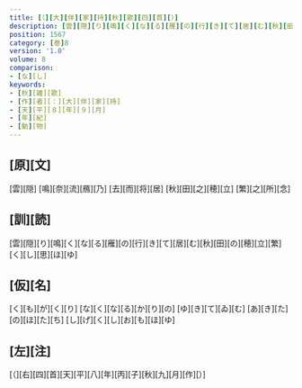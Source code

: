 ```yaml
---
title: [（][大][伴][家][持][秋][歌][四][首][）]
description: [雲][隠][り][鳴][く][な][る][雁][の][行][き][て][居][む][秋][田][の][穂][立][繁][く][し][思][ほ][ゆ]
position: 1567
category: [巻]8
version: '1.0'
volume: 8
comparison:
- [な][し]
keywords:
- [秋][雑][歌]
- [作][者][：][大][伴][家][持]
- [天][平][８][年][９][月]
- [年][紀]
- [動][物]
---
```


## [原][文]

[雲][隠] [鳴][奈][流][鴈][乃] [去][而][将][居] [秋][田][之][穂][立] [繁][之][所][念]

## [訓][読]

[雲][隠][り][鳴][く][な][る][雁][の][行][き][て][居][む][秋][田][の][穂][立][繁][く][し][思][ほ][ゆ]

## [仮][名]

[く][も][が][く][り] [な][く][な][る][か][り][の] [ゆ][き][て][ゐ][む] [あ][き][た][の][ほ][た][ち] [し][げ][く][し][お][も][ほ][ゆ]

## [左][注]

[（][右][四][首][天][平][八][年][丙][子][秋][九][月][作][）]
